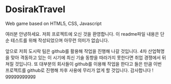 # DosirakTravel
Web game based on HTML5, CSS, Javascript

여러분 안녕하세요. 저희 프로젝트에 오신 것을 환영합니다. 이 readme파일 내용은 단순 테스트를 위해 작성되었으며 아무런 의미가 없습니다.

앞으로 저희 도시락 팀은 github를 활용해 작업을 진행해 나갈 것입니다. 4차 산업혁명을 맞아 격동하고 있는 이 시기에 최신 기술 동향을 따라가지 못한다면 취업 경쟁에서 뒤쳐질 것입니다. 또 대부분의 회사들이 github를 이용해 작업을 한다고 들은 만큼 이번 프로젝트를 github로 진행해 차후 사용에 무리가 없게 할 것입니다. 감사합니다 ! 
ggggggggggg
